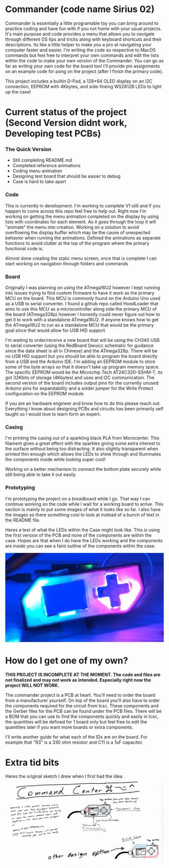 # Commander (code name Sirius 02)
Commander is essentially a little programable toy you can bring around to practice coding and have fun with if you not home with your usual projects. It's main purpose and code provides a menu that allows you to navigate through different OS tips and tricks along with keyboard shortcuts and their descriptions. Its like a little helper to make you a pro at navigating your computer faster and easier. I'm writing the code so respective to MacOS commands but feel free to interpret your own commands and edit the lists within the code to make your own version of the Commander. You can go as far as writing your own code for the board too! I'll provide pin assignments on an example code for pong on the project (after I finish the primary code). 

This project includes a builtin D-Pad, a 128*64 OLED display on an I2C connection, EEPROM with 4Kbytes, and side-fireing WS2812B LEDs to light up the case!

# Current status of the project (Second Version didnt work, Developing test PCBs)

### The Quick Version
- Still completing README.md
- Completed reference animations
- Coding menu animation
- Designing test board that should be easier to debug
- Case is hard to take apart

### Code
This is currently in development. I'm working to complete V1 still and if you happen to come across this repo feel free to help out. Right now I'm working on getting the menu animation completed on the display by using lists with coordinates for each element. As it goes through the loop it will "animate" the menu into creation. Working on a solution to avoid overflowing the display buffer which may be the cause of unexpected behavior when running the animations. Defined the animations as separate functions to avoid clutter at the top of the program where the primary functional code is.

Almost done creating the static menu screen, once that is complete I can start working on navigation through folders and commands

### Board
Originally I was planning on using the ATmega16U2 however I kept running into issues trying to find custom firmware to have it work as the primary MCU on the board. This MCU is commonly found on the Arduino Uno used as a USB to serial converter. I found a github repo called HoodLoader that aims to use this MCU as a microcontroller along side the primary MCU of the board (ATmega328p) however I honestly could never figure out how to get it to work with a standalone ATmega16U2. If anyone knows how to get the ATmega16U2 to run as a standalone MCU that would be the primary goal since that would allow for USB HID support

I'm waiting to order/receive a new board that will be using the CH340 USB to serial converter (using the RedBoard Qwuicc schematic for guidance since the data sheet is all in Chinese) and the ATmega328p. There will be no USB HID support but you should be able to program the board directly from a USB and the Arduino IDE. I'm adding an EEPROM module to store some of the byte arrays so that it doesn't take up program memory space. The specific EEPROM would be the Microchip Tech AT24C32D-SSHM-T, its got 32Kbits of storage (4Kbytes) and uses and I2C communication. The second version of the board includes output pins for the currently unused Arduino pins for expandability and a solder jumper for the Write Protect configuration on the EEPROM module.

If you are an hardware engineer and know how to do this please reach out. Everything I know about designing PCBs and circuits has been primarily self taught so I would love to learn form an expert. 

### Casing
I'm printing the casing out of a sparkling black PLA from Microcenter. This filament gives a great effect with the sparkles giving some extra interest to the surface without being too distracting. It also slightly transparent when printed thin enough which allows the LEDs to shine through and illuminates the components inside while looking super cool! 

Working on a better mechanism to connect the bottom plate securely while still being able to take it out easily. 

### Prototyping
I'm prototyping the project on a breadboard while I go. That way I can continue working on the code while I wait for a working board to arrive. This section is mainly to put some images of what it looks like so far. I also have the images so there something cool to look at instead of a bunch of text in the README file. 

Heres a test of what the LEDs within the Case might look like. This is using the first version of the PCB and none of the components are within the case. Hopes are that when I do have the LEDs working and the components are inside you can see a faint outline of the components within the case.

![Test of colors in the Case](/Images/WorkingLEDs.jpeg)

# How do I get one of my own?
**THIS PROJECT IS INCOMPLETE AT THE MOMENT. The code and files are not finalized and may not work as intended. Especially right now the project WILL NOT WORK.**

The commander project is a PCB at heart. You'll need to order the board from a manufacturer yourself. On top of the board you'll also have to order the components required for the circuit from lcsc. These components and the Gerber files for the PCB can be found under the PCB files. There will be a BOM that you can use to find the components quickly and easily in lcsc, the quantities will be defined for 1 board only but feel free to edit the quantities later if you want more boards or extra components.

I'll write another guide for what each of the IDs are on the board. For example that "R3" is a 330 ohm resistor and C11 is a 1uF capacitor. 

# Extra tid bits
Heres the original sketch I drew when I first had the idea
![Test of colors in the Case](/Images/Idea_sketch.jpeg)

